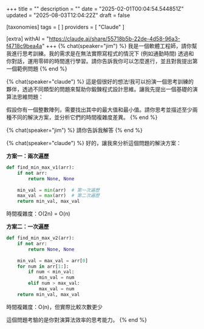 +++
title = ""
description = ""
date = "2025-02-01T00:04:54.544851Z"
updated = "2025-08-03T12:04:22Z"
draft = false

[taxonomies]
tags = [ ]
providers = [ "Claude" ]

[extra]
withAI = "<https://claude.ai/share/55718b5b-22de-4d58-96a3-f4718c9bea4a>"
+++
{% chat(speaker="jim") %}
我是一個軟體工程師，請你幫我進行思考訓練。我的需求是在無法實際寫程式的情況下 (例如通勤時間) 透過和你對話，運用零碎的時間進行學習。請你告訴我你可以怎麼進行，並且對我提出第一個範例問題
{% end %}

{% chat(speaker="claude") %}
這是個很好的想法!我可以扮演一個思考訓練的夥伴，透過不同類型的問題來幫助你鍛鍊程式設計思維。讓我先提出一個基礎的演算法思維問題：

假設你有一個整數陣列，需要找出其中的最大值和最小值。請你思考並描述至少兩種不同的解決方案，並分析它們的時間複雜度差異。
{% end %}

{% chat(speaker="jim") %}
請你告訴我解答
{% end %}

{% chat(speaker="claude") %}
好的，讓我來分析這個問題的解決方案：

**方案一：兩次遍歷**
```python
def find_min_max_v1(arr):
    if not arr:
        return None, None
    
    min_val = min(arr)  # 第一次遍歷
    max_val = max(arr)  # 第二次遍歷
    return min_val, max_val
```
時間複雜度：O(2n) = O(n)

**方案二：一次遍歷**
```python
def find_min_max_v2(arr):
    if not arr:
        return None, None
    
    min_val = max_val = arr[0]
    for num in arr[1:]:
        if num < min_val:
            min_val = num
        elif num > max_val:
            max_val = num
    return min_val, max_val
```
時間複雜度：O(n)，但實際比較次數更少

這個問題考驗的是你對演算法效率的思考能力。
{% end %}

